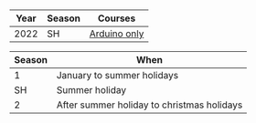 #

Year|Season|Courses
----|------|-------------------------------------
2022|SH    |[Arduino only](franvaro_2022_2_n.png)

Season|When
------|------------------------------------------
1     |January to summer holidays
SH    |Summer holiday
2     |After summer holiday to christmas holidays
